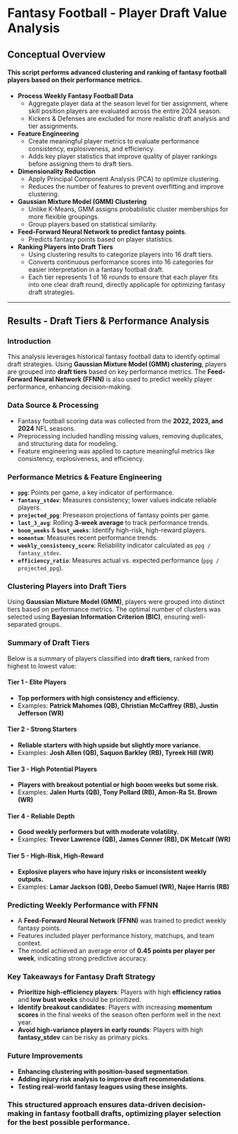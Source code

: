 # Fantasy Football - Player Draft Value Analysis

## Conceptual Overview
#### This script performs advanced clustering and ranking of fantasy football players based on their performance metrics.
- **Process Weekly Fantasy Football Data**
  - Aggregate player data at the season level for tier assignment, where skill position players are evaluated across the entire 2024 season.
  - Kickers & Defenses are excluded for more realistic draft analysis and tier assignments.
- **Feature Engineering**
  - Create meaningful player metrics to evaluate performance consistency, explosiveness, and efficiency.
  - Adds key player statistics that improve quality of player rankings before assigning them to draft tiers.
- **Dimensionality Reduction**
  - Apply Principal Component Analysis (PCA) to optimize clustering.
  - Reduces the number of features to prevent overfitting and improve clustering.
- **Gaussian Mixture Model (GMM) Clustering**
  - Unlike K-Means, GMM assigns probabilistic cluster memberships for more flexible groupings.
  - Group players based on statistical similarity.
- **Feed-Forward Neural Network to predict fantasy points**.
  - Predicts fantasy points based on player statistics.
- **Ranking Players into Draft Tiers**
  - Using clustering results to categorize players into 16 draft tiers.
  - Converts continuous performance scores into 16 categories for easier interpretation in a fantasy football draft.
  - Each tier represents 1 of 16 rounds to ensure that each player fits into one clear draft round, directly applicaple for optimizing fantasy draft strategies.

---

## Results - Draft Tiers & Performance Analysis

### Introduction
This analysis leverages historical fantasy football data to identify optimal draft strategies. Using **Gaussian Mixture Model (GMM) clustering**, players are grouped into **draft tiers** based on key performance metrics. The **Feed-Forward Neural Network (FFNN)** is also used to predict weekly player performance, enhancing decision-making.

### Data Source & Processing
- Fantasy football scoring data was collected from the **2022, 2023, and 2024** NFL seasons.
- Preprocessing included handling missing values, removing duplicates, and structuring data for modeling.
- Feature engineering was applied to capture meaningful metrics like consistency, explosiveness, and efficiency.

### Performance Metrics & Feature Engineering
- **`ppg`**: Points per game, a key indicator of performance.
- **`fantasy_stdev`**: Measures consistency; lower values indicate reliable players.
- **`projected_ppg`**: Preseason projections of fantasy points per game.
- **`last_3_avg`**: Rolling **3-week average** to track performance trends.
- **`boom_weeks`** & **`bust_weeks`**: Identify high-risk, high-reward players.
- **`momentum`**: Measures recent performance trends.
- **`weekly_consistency_score`**: Reliability indicator calculated as `ppg / fantasy_stdev`.
- **`efficiency_ratio`**: Measures actual vs. expected performance (`ppg / projected_ppg`).

### Clustering Players into Draft Tiers
Using **Gaussian Mixture Model (GMM)**, players were grouped into distinct tiers based on performance metrics. The optimal number of clusters was selected using **Bayesian Information Criterion (BIC)**, ensuring well-separated groups.

### Summary of Draft Tiers
Below is a summary of players classified into **draft tiers**, ranked from highest to lowest value:

#### Tier 1 - Elite Players
- **Top performers with high consistency and efficiency.**
- Examples: **Patrick Mahomes (QB), Christian McCaffrey (RB), Justin Jefferson (WR)**

#### Tier 2 - Strong Starters
- **Reliable starters with high upside but slightly more variance.**
- Examples: **Josh Allen (QB), Saquon Barkley (RB), Tyreek Hill (WR)**

#### Tier 3 - High Potential Players
- **Players with breakout potential or high boom weeks but some risk.**
- Examples: **Jalen Hurts (QB), Tony Pollard (RB), Amon-Ra St. Brown (WR)**

#### Tier 4 - Reliable Depth
- **Good weekly performers but with moderate volatility.**
- Examples: **Trevor Lawrence (QB), James Conner (RB), DK Metcalf (WR)**

#### Tier 5 - High-Risk, High-Reward
- **Explosive players who have injury risks or inconsistent weekly outputs.**
- Examples: **Lamar Jackson (QB), Deebo Samuel (WR), Najee Harris (RB)**

### Predicting Weekly Performance with FFNN
- A **Feed-Forward Neural Network (FFNN)** was trained to predict weekly fantasy points.
- Features included player performance history, matchups, and team context.
- The model achieved an average error of **0.45 points per player per week**, indicating strong predictive accuracy.

### Key Takeaways for Fantasy Draft Strategy
- **Prioritize high-efficiency players**: Players with high **efficiency ratios** and **low bust weeks** should be prioritized.
- **Identify breakout candidates**: Players with increasing **momentum scores** in the final weeks of the season often perform well in the next year.
- **Avoid high-variance players in early rounds**: Players with high **fantasy_stdev** can be risky as primary picks.

### Future Improvements
- **Enhancing clustering with position-based segmentation**.
- **Adding injury risk analysis to improve draft recommendations**.
- **Testing real-world fantasy leagues using these insights.**

### This structured approach ensures **data-driven decision-making** in fantasy football drafts, optimizing player selection for the best possible performance.

